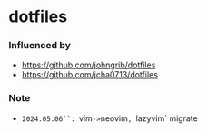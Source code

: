 # dotfiles

### Influenced by 

- <https://github.com/johngrib/dotfiles>
- <https://github.com/jcha0713/dotfiles>

### Note
- `2024.05.06``: `vim` -> `neovim`, `lazyvim` migrate

